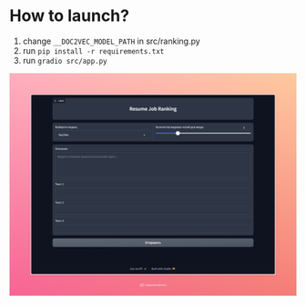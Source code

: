 # How to launch?
1. change  `__DOC2VEC_MODEL_PATH` in src/ranking.py
2. run `pip install -r requirements.txt`
3. run `gradio src/app.py`

![Empty UI](img/gradio_ui.png)

